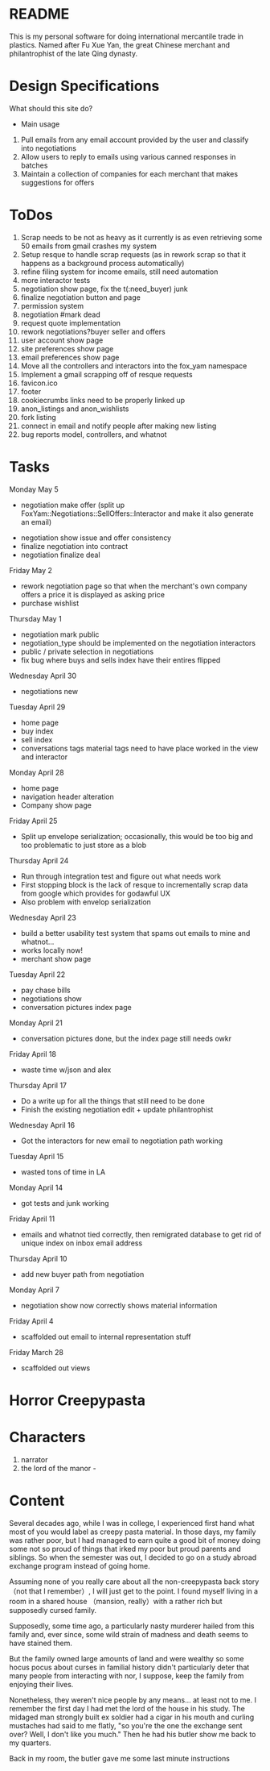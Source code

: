 README
=

This is my personal software for doing international mercantile trade in plastics. Named after Fu Xue Yan, the great Chinese merchant and philantrophist of the late Qing dynasty.


Design Specifications
=
What should this site do?
- Main usage
1. Pull emails from any email account provided by the user and classify into negotiations
2. Allow users to reply to emails using various canned responses in batches
3. Maintain a collection of companies for each merchant that makes suggestions for offers

ToDos
=
1. Scrap needs to be not as heavy as it currently is as even retrieving some 50 emails from gmail crashes my system
2. Setup resque to handle scrap requests (as in rework scrap so that it happens as a background process automatically)
3. refine filing system for income emails, still need automation
4. more interactor tests
5. negotiation show page, fix the t(:need_buyer) junk
7. finalize negotiation button and page
8. permission system
9. negotiation #mark dead
11. request quote implementation
12. rework negotiations?buyer seller and offers
14. user account show page
15. site preferences show page
16. email preferences show page
17. Move all the controllers and interactors into the fox_yam namespace
18. Implement a gmail scrapping off of resque requests
22. favicon.ico
25. footer
26. cookiecrumbs links need to be properly linked up
27. anon_listings and anon_wishlists
28. fork listing
29. connect in email and notify people after making new listing
30. bug reports model, controllers, and whatnot

Tasks
=
Monday May 5
- negotiation make offer (split up FoxYam::Negotiations::SellOffers::Interactor and make it also generate an email)
+ negotiation show issue and offer consistency
+ finalize negotiation into contract
+ negotiation finalize deal


Friday May 2
- rework negotiation page so that when the merchant's own company offers a price it is displayed as asking price
- purchase wishlist

Thursday May 1
- negotiation mark public
- negotiation_type should be implemented on the negotiation interactors
- public / private selection in negotiations
- fix bug where buys and sells index have their entires flipped

Wednesday April 30
- negotiations new

Tuesday April 29
- home page
- buy index
- sell index
- conversations tags material tags need to have place worked in the view and interactor

Monday April 28
- home page
- navigation header alteration
- Company show page


Friday April 25
- Split up envelope serialization; occasionally, this would be too big and too problematic to just store as a blob

Thursday April 24
- Run through integration test and figure out what needs work
- First stopping block is the lack of resque to incrementally scrap data from google which provides for godawful UX
- Also problem with envelop serialization

Wednesday April 23
- build a better usability test system that spams out emails to mine and whatnot...
- works locally now!
- merchant show page

Tuesday April 22
- pay chase bills
- negotiations show
- conversation pictures index page

Monday April 21
- conversation pictures done, but the index page still needs owkr

Friday April 18
- waste time w/json and alex

Thursday April 17
- Do a write up for all the things that still need to be done
- Finish the existing negotiation edit + update philantrophist

Wednesday April 16
- Got the interactors for new email to negotiation path working

Tuesday April 15
- wasted tons of time in LA

Monday April 14
- got tests and junk working

Friday April 11
- emails and whatnot tied correctly, then remigrated database to get rid of unique index on inbox email address

Thursday April 10
- add new buyer path from negotiation

Monday April 7
- negotiation show now correctly shows material information

Friday April 4
- scaffolded out email to internal representation stuff

Friday March 28
- scaffolded out views

Horror Creepypasta
=
# Characters
1. narrator
2. the lord of the manor - 

# Content
Several decades ago, while I was in college, I experienced first hand what most of you would label as creepy pasta material. In those days, my family was rather poor, but I had managed to earn quite a good bit of money doing some not so proud of things that irked my poor but proud parents and siblings. So when the semester was out, I decided to go on a study abroad exchange program instead of going home.

Assuming none of you really care about all the non-creepypasta back story （not that I remember）, I will just get to the point. I found myself living in a room in a shared house （mansion, really）with a rather rich but supposedly cursed family.

Supposedly, some time ago, a particularly nasty murderer hailed from this family and, ever since, some wild strain of madness and death seems to have stained them.

But the family owned large amounts of land and were wealthy so some hocus pocus about curses in familial history didn't particularly deter that many people from interacting with nor, I suppose, keep the family from enjoying their lives.

Nonetheless, they weren't nice people by any means... at least not to me. I remember the first day I had met the lord of the house in his study. The midaged man strongly built ex soldier had a cigar in his mouth and curling mustaches had said to me flatly, "so you're the one the exchange sent over? Well, I don't like you much." Then he had his butler show me back to my quarters.

Back in my room, the butler gave me some last minute instructions